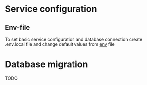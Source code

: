 # Service configuration
## Env-file
To set basic service configuration and database connection create .env.local file and change default values from [env](/.env) file

# Database migration
TODO